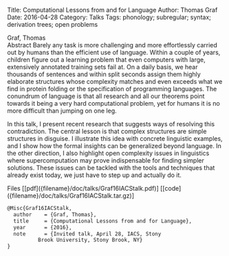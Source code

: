 Title: Computational Lessons from and for Language
Author: Thomas Graf
Date: 2016-04-28
Category: Talks
Tags: phonology; subregular; syntax; derivation trees; open problems

<div markdown class="authors">
Graf, Thomas
</div>

<div markdown class="abstract">
<span id="abstract-title">Abstract</span>
Barely any task is more challenging and more effortlessly carried out by 
humans than the efficient use of language. Within a couple of years, 
children figure out a learning problem that even computers with large, 
extensively annotated training sets fail at. On a daily basis, we hear 
thousands of sentences and within split seconds assign them highly 
elaborate structures whose complexity matches and even exceeds what we 
find in protein folding or the specification of programming languages.
The conundrum of language is that all research and all our theorems 
point towards it being a very hard computational problem, yet for humans 
it is no more difficult than jumping on one leg.

In this talk, I present recent research that suggests ways of resolving 
this contradiction. The central lesson is that complex structures are 
simple structures in disguise. I illustrate this idea with concrete 
linguistic examples, and I show how the formal insights can be 
generalized beyond language. In the other direction, I also highlight 
open complexity issues in linguistics where supercomputation may prove 
indispensable for finding simpler solutions. These issues can be tackled 
with the tools and techniques that already exist today, we just have to 
step up and actually do it.
</div>

<div markdown class="files">
<span id="files-title">Files</span>
[[pdf]({filename}/doc/talks/Graf16IACStalk.pdf)]
[[code]({filename}/doc/talks/Graf16IACStalk.tar.gz)]
</div>

~~~latex
@Misc{Graf16IACStalk,
  author	= {Graf, Thomas},
  title		= {Computational Lessons from and for Language},
  year		= {2016},
  note		= {Invited talk, April 28, IACS, Stony
		  Brook University, Stony Brook, NY}
}
~~~
